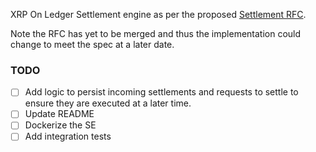 XRP On Ledger Settlement engine as per the proposed [Settlement RFC](https://github.com/interledger/rfcs/pull/536).

Note the RFC has yet to be merged and thus the implementation could change to meet the spec at a later date. 

### TODO
* [ ] Add logic to persist incoming settlements and requests to settle to ensure they are executed at a later time.
* [ ] Update README
* [ ] Dockerize the SE
* [ ] Add integration tests
